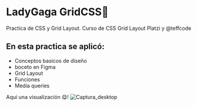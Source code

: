 # LadyGaga GridCSS💚
Practica de CSS y Grid Layout.
Curso de CSS Grid Layout Platzi y @teffcode 

## En esta practica se aplicó:
* Conceptos basicos de diseño
* boceto en Figma
* Grid Layout
* Funciones
* Media queries 

Aqui una visualización 😋! 
![Captura_desktop](https://user-images.githubusercontent.com/66961658/120905155-c3694100-c615-11eb-84f6-f01f4739f9cd.PNG)

